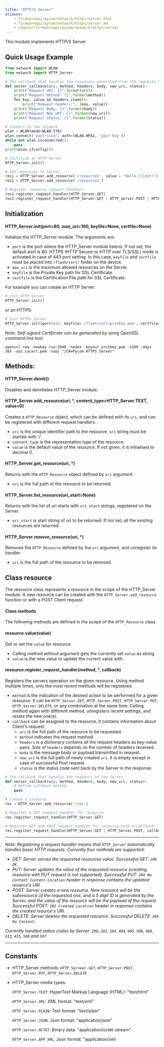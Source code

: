 ```yaml
---
title: "HTTP/S Server"
aliases:
    - firmwareapi/pycom/network/https/server.html
    - firmwareapi/pycom/network/https/server.md
    - chapter/firmwareapi/pycom/network/https/server
---
```


This module implements HTTP/S Server.

## Quick Usage Example

```python
from network import WLAN
from network import HTTP_Server

# The callback that handles the responses generated from the requests sent to a HTTP/S Server
def server_callback(uri, method, headers, body, new_uri, status):
    print("Request URI: {}".format(uri))
    print("Request Method: {}".format(method))
    for key, value in headers.items(): 
        print("Request headers:", (key, value)) 
    print("Request Body: {}".format(body))
    print("Request New URI: {}".format(new_uri))
    print("Request Status: {}".format(status))

# Connect to the network
wlan = WLAN(mode=WLAN.STA)
wlan.connect('your-ssid', auth=(WLAN.WPA2, 'your-key'))
while not wlan.isconnected():
    pass
print(wlan.ifconfig())

# Initilise an HTTP Server
HTTP_Server.init()

# Add resources to Server
res1 = HTTP_Server.add_resource('/resource1', value = "Hello Client!")
res2 = HTTP_Server.add_resource('/resource2')

# Register resource request handlers
res1.register_request_handler(HTTP_Server.GET)
res2.register_request_handler(HTTP_Server.GET | HTTP_Server.POST | HTTP_Server.PUT | HTTP_Server.DELETE, callback=server_callback)

```

## Initialization

#### HTTP_Server.init(port=80, max_uri=100, keyfile=None, certfile=None)

Initialize the HTTP_Server module.
The arguments are:
* `port` is the port where the HTTP_Server module listens. If not set, the default port is 80. HTTPS (HTTP Secure or HTTP over TLS/SSL) mode is activated in case of 443 port setting. In this case, `keyfile` and `certfile` must be placed into `/flash/cert/` folder on the device.
* `max_uri` is the maximum allowed resources on the Server.
* `keyfile` is the Private Key path for SSL Certificate.
* `certfile` is the Certification File path for SSL Certificate.

For example you can create an HTTP Server:
```python
# Init HTTP Server
HTTP_Server.init()
```
or an HTTPS:
```python
# Init HTTPS Server
HTTP_Server.init(port=443, keyfile='/flash/cert/prvtkey.pem', certfile='/flash/cert/cacert.pem')
```
_Note: Self-signed Certificate can be gemerated by using OpenSSL command line tool:_
```
openssl req -newkey rsa:2048 -nodes -keyout prvtkey.pem -x509 -days 365 -out cacert.pem -subj "/CN=Pycom HTTPS Server"
```

## Methods:

#### HTTP_Server.deinit()

Disables and deinitiates HTTP_Server module.

#### HTTP_Server.add_resource(uri, *, content_type=HTTP_Server.TEXT, value=0)

Creates a `HTTP_Resource` object, which can be defined with its `uri`, and can be registered with different request handlers.

* `uri` is the unique identifier path to the resource, `uri` string must be started with '/'.
* `content_type` is the representation type of the resource.
* `value` is the default value of the resource. If not given, it is initialised to decimal 0.

#### HTTP_Server.get_resource(uri, *)

Returns with the `HTTP_Resource` object defined by `uri` argument.

* `uri` is the full path of the resource to be returned.

#### HTTP_Server.list_resource(uri_start=None)

Returns with the list of uri starts with `uri_start` strings, registered on the Server.

* `uri_start` is start string of uri to be returned. If not set, all the existing resources are returned.

#### HTTP_Server.remove_resource(uri, *)

Removes the `HTTP_Resource` defined by the `uri` argument, and unregister its handler.

* `uri` is the full path of the resource to be removed.

## Class resource

The resource class represents a resource in the scope of the HTTP\_Server module. A new resource can be created with the `HTTP_Server.add_resource` function or with a POST Client request.

#### Class methods

The following methods are defined in the scope of the `HTTP_Resource` class.

#### resource.value(value)
Get or set the `value` for resource. 

* Calling method without argument gets the currently set `value` as string.
* `value` is the new value to update the current value with.

#### resource.register_request_handler(method, *, callback)

Registers the servers operation on the given resource. Using method multiple times, only the most recent methods will be registered.
* `method` is the indication of the desired action to be performed for a given resource. It can be `HTTP_Server.GET`, `HTTP_Server.POST`, `HTTP_Server.PUT`, `HTTP_Server.DELETE`, or any combination at the same time. Calling method again with different method, unregisters recent settings, and resets the new one(s).
* `callback` can be assigned to the resource, it contains information about Client's request:
   * `uri` is the full path of the resource to be requested.
   * `method` indicates the request method.
   * `headers` is a dictionary contains all the request headers as key-value pairs. Size of `headers` depends on the number of headers received.
   * `body` is the message body or payload transmitted in request.
   * `new_uri` is the full path of newly created `uri`. It is empty except in case of successful Post request.
   * `status` is the status code sent back by the Server in the response.

```python
# The callback that handles the requests of the Server
def server_callback(uri, method, headers, body, new_uri, status):
    # Define callback method
    pass

# Create a resource
res = HTTP_Server.add_resource('/res')

# Register a GET request handler for resource
res.register_request_handler(HTTP_Server.GET)

# Register GET and POST request handler for resource with a callback
res.register_request_handler(HTTP_Server.GET | HTTP_Server.POST, callback=server_callback)
```
---
_Note: Registering a request handler means that `HTTP_Server` automatically handles basic HTTP requests. Currently four methods are supported:_
* _GET: Server serves the requested resources value. Successful GET: `200 OK`._
* _PUT: Server updates the value of the requested resource (creating resource with PUT request is not supported). Successful PUT: `204 No Content`. `Content-Location` header in response contains the updated reource's URI._
* _POST: Server creates a new resource. New resource will be the subresource of the requested one, and a 5 digit ID is generated by the Server, and the value of the resource will be the payload of the request. Successful POST: `201 Created`. `Location` header in response contains the created reource's URI._ 
* _DELETE: Server deletes the requested resource. Successful DELETE: `204 No Content`._

_Currently handled status codes by Server: `200`, `201`, `204`, `404`, `405`, `406`, `408`, `413`, `415`, `500` and `507`_ 


---

## Constants
* HTTP_Server methods: `HTTP_Serveer.GET`, `HTTP_Server.POST`, `HTTP_Server.PUT`, `HTTP_Server.DELETE`
* HTTP_Server media types:

  `HTTP_Server.TEXT`: HyperText Markup Language (HTML): "text/html"

  `HTTP_Server.XML`: XML format: "text/xml"

  `HTTP_Server.PLAIN`: Text format: "text/plain"

  `HTTP_Server.JSON`: Json format: "application/json"

  `HTTP_Server.OCTET`: Binary data: "application/octet-stream"

  `HTTP_Server.APP_XML`: Json format: "application/xml
